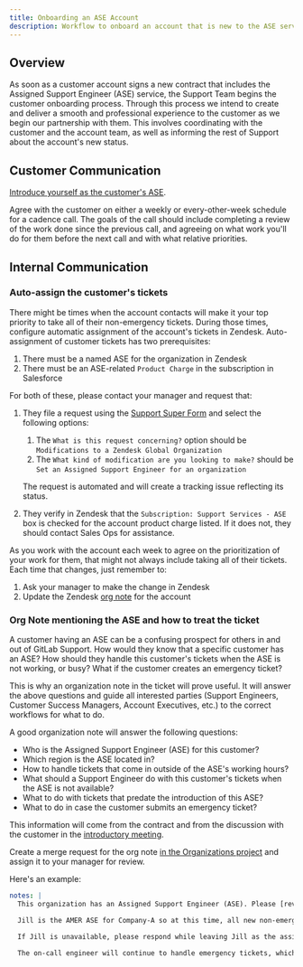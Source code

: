 ```yaml
---
title: Onboarding an ASE Account
description: Workflow to onboard an account that is new to the ASE service
---
```


## Overview

As soon as a customer account signs a new contract that includes the Assigned
Support Engineer (ASE) service, the Support Team begins the customer onboarding
process. Through this process we intend to create and deliver a smooth and
professional experience to the customer as we begin our partnership with them.
This involves coordinating with the customer and the account team, as well as
informing the rest of Support about the account's new status.

## Customer Communication

[Introduce yourself as the customer's ASE](introductory-meeting.html).

Agree with the customer on either a weekly or every-other-week schedule for a
cadence call. The goals of the call should include completing a review of the
work done since the previous call, and agreeing on what work you'll do for them
before the next call and with what relative priorities.

## Internal Communication

### Auto-assign the customer's tickets

There might be times when the account contacts will make it your top
priority to take all of their non-emergency tickets. During those times,
configure automatic assignment of the account's tickets in
Zendesk. Auto-assignment of customer tickets has two prerequisites:

1. There must be a named ASE for the organization in Zendesk
1. There must be an ASE-related `Product Charge` in the subscription in
   Salesforce

For both of these, please contact your manager and request that:

1. They file a request using the
   [Support Super Form](https://support-super-form-gitlab-com-support-support-op-651f22e90ce6d7.gitlab.io/)
   and select the following options: 
   1. The `What is this request concerning?` option should be
      `Modifications to a Zendesk Global Organization`
   1. The `What kind of modification are you looking to make?` should be
      `Set an Assigned Support Engineer for an organization`

   The request is automated and will create a tracking issue reflecting its status.

1. They verify in Zendesk that the `Subscription: Support Services - ASE` box
   is checked for the account 
   product charge listed. If it does not, they should contact Sales Ops
   for assistance.

As you work with the account each week to agree on the prioritization of your
work for them, that might not always include taking all of their tickets. Each
time that changes, just remember to:

1. Ask your manager to make the change in Zendesk
1. Update the Zendesk [org note](#org-note-mentioning-the-ase-and-how-to-treat-the-ticket)
   for the account

### Org Note mentioning the ASE and how to treat the ticket

A customer having an ASE can be a confusing prospect for others in and out of
GitLab Support. How would they know that a specific customer has an ASE?
How should they handle this customer's tickets when the ASE is not
working, or busy? What if the customer creates an emergency ticket?

This is why an organization note in the ticket will prove useful. It will
answer the above questions and guide all interested parties (Support Engineers,
Customer Success Managers, Account Executives, etc.) to the correct workflows for
what to do.

A good organization note will answer the following questions:

- Who is the Assigned Support Engineer (ASE) for this customer?
- Which region is the ASE located in?
- How to handle tickets that come in outside of the ASE's working hours?
- What should a Support Engineer do with this customer's tickets when the ASE is not available?
- What to do with tickets that predate the introduction of this ASE?
- What to do in case the customer submits an emergency ticket?

This information will come from the contract and from the discussion with the
customer in the [introductory meeting](./introductory-meeting.html).

Create a merge request for the org note
[in the Organizations project](https://gitlab.com/gitlab-com/support/zendesk-global/organizations)
and assign it to your manager for review.

Here's an example:

```yaml
notes: |
  This organization has an Assigned Support Engineer (ASE). Please [review the workflow to use](/handbook/support/workflows/assigned-support-engineer/working-on-ase-tickets/).

  Jill is the AMER ASE for Company-A so at this time, all new non-emergency tickets will be assigned to her. Pre-existing tickets will keep their existing assignee and Jill will shadow.

  If Jill is unavailable, please respond while leaving Jill as the assignee and cc yourself.

  The on-call engineer will continue to handle emergency tickets, which will not get assigned to Jill. However, inform her when an emergency comes in so she can assist if available.
```
